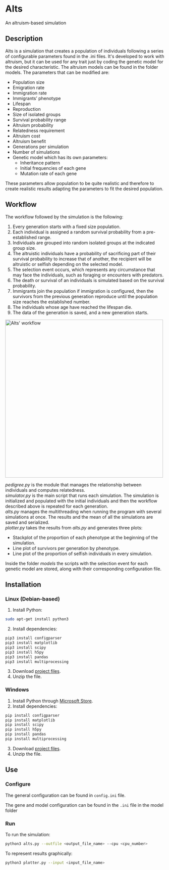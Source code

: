 # Alts
An altruism-based simulation

## Description ##

Alts is a simulation that creates a population of individuals following a series of configurable parameters found in the .ini files. It's developed to work with altruism, but it can be used for any trait just by coding the genetic model for the desired characteristic. The altruism models can be found in the folder models. The parameters that can be modified are:
* Population size
* Emigration rate
* Immigration rate
* Immigrants’ phenotype
* Lifespan
* Reproduction
* Size of isolated groups
* Survival probability range
* Altruism probability
* Relatedness requirement
* Altruism cost
* Altruism benefit
* Generations per simulation
* Number of simulations
* Genetic model which has its own parameters:
  * Inheritance pattern
  * Initial frequencies of each gene
  * Mutation rate of each gene  

These parameters allow population to be quite realistic and therefore to create realistic results adapting the parameters to fit the desired population.

## Workflow ##

The workflow followed by the simulation is the following:
1. Every generation starts with a fixed size population.
2. Each individual is assigned a random survival probability from a pre-established range.
3. Individuals are grouped into random isolated groups at the indicated group size.
4. The altruistic individuals have a probability of sacrificing part of their survival probability to increase that of another, the recipient will be altruistic or selfish depending on the selected model.
5. The selection event occurs, which represents any circumstance that may face the individuals, such as foraging or encounters with predators.
6. The death or survival of an individuals is simulated based on the survival probability.
7. Immigrants join the population if immigration is configured, then the survivors from the previous generation reproduce until the population size reaches the established number.
8. The individuals whose age have reached the lifespan die.
9. The data of the generation is saved, and a new generation starts.

<img src="https://user-images.githubusercontent.com/96572489/170871211-d75bca92-f345-4022-9f7d-964af75999aa.png" alt="Alts' workflow" width="500"/>

_pedigree.py_ is the module that manages the relationship between individuals and computes relatedness.  
_simulator.py_ is the main script that runs each simulation. The simulation is initialized and populated with the initial individuals and then the workflow described above is repeated for each generation.   
_alts.py_ manages the multithreading when running the program with several simulations at once. The results and the mean of all the simulations are saved and serialized.  
_plotter.py_ takes the results from _alts.py_ and generates three plots:
* Stackplot of the proportion of each phenotype at the beginning of the simulation.
* Line plot of survivors per generation by phenotype.
* Line plot of the proportion of selfish individuals in every simulation.

Inside the folder _models_ the scripts with the selection event for each genetic model are stored, along with their corresponding configuration file.

## Installation
### Linux (Debian-based)
1. Install Python:
```bash
sudo apt-get install python3
```
2. Install dependencies:
```bash
pip3 install configparser
pip3 install matplotlib
pip3 install scipy
pip3 install h5py
pip3 install pandas
pip3 install multiprocessing
```
3. Download [project files](https://github.com/NoahJorCal/Alts/archive/refs/heads/main.zip).
4. Unzip the file.

### Windows
1. Install Python through [Microsoft Store](https://www.microsoft.com/store/productId/9PJPW5LDXLZ5).
2. Install dependencies:
```bash
pip install configparser
pip install matplotlib
pip install scipy
pip install h5py
pip install pandas
pip install multiprocessing
```
3. Download [project files](https://github.com/NoahJorCal/Alts/archive/refs/heads/main.zip).
4. Unzip the file.

## Use
### Configure
The general configuration can be found in `config.ini` file.

The gene and model configuration can be found in the `.ini` file in the model folder

### Run
To run the simulation:
```bash
python3 alts.py --outfile <output_file_name> --cpu <cpu_number>
```
To represent results graphically:
```bash
python3 plotter.py --input <input_file_name>
